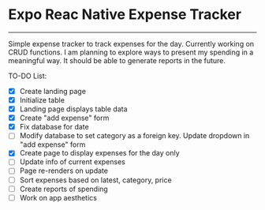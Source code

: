 # Expo Reac Native Expense Tracker
___  
Simple expense tracker to track expenses for the day. Currently working on CRUD functions. I am planning to explore ways to present my spending in a meaningful way. It should be able to generate reports in the future.

TO-DO List:
- [x] Create landing page
- [x] Initialize table
- [x] Landing page displays table data
- [x] Create "add expense" form
- [x] Fix database for date
- [ ] Modify database to set category as a foreign key. Update dropdown in "add expense" form
- [x] Create page to display expenses for the day only
- [ ] Update info of current expenses
- [ ] Page re-renders on update
- [ ] Sort expenses based on latest, category, price
- [ ] Create reports of spending
- [ ] Work on app aesthetics
